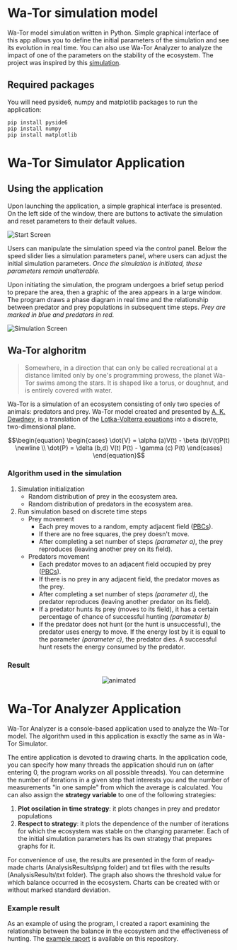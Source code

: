 # Wa-Tor simulation model
Wa-Tor model simulation written in Python. Simple graphical interface of this app allows you to define the initial parameters of the simulation and see its evolution in real time. You can also use Wa-Tor Analyzer to analyze the impact of one of the parameters on the stability of the ecosystem.
The project was inspired by this [simulation](http://en.alife.pl/predators-and-prey-the-Lotka-Volterra-model).

## Required packages

You will need pyside6, numpy and matplotlib packages to run the application:
```
pip install pyside6
pip install numpy
pip install matplotlib
```

# Wa-Tor Simulator Application
## Using the application
Upon launching the application, a simple graphical interface is presented. On the left side of the window, there are buttons to activate the simulation and reset parameters to their default values.

![Start Screen](https://github.com/jakrog01/Wator/assets/141222606/76bf8e6c-ff35-4398-839e-1f6c1627bc62)

Users can manipulate the simulation speed via the control panel.
Below the speed slider lies a simulation parameters panel, where users can adjust the initial simulation parameters. *Once the simulation is initiated, these parameters remain unalterable.*

Upon initiating the simulation, the program undergoes a brief setup period to prepare the area, then a graphic of the area appears in a large window. 
The program draws a phase diagram in real time and the relationship between predator and prey populations in subsequent time steps.
*Prey are marked in blue and predators in red.*

![Simulation Screen](https://github.com/jakrog01/Wator/assets/141222606/55d61a38-2244-4d51-975c-f33dbaf3139a)

## Wa-Tor alghoritm
> Somewhere, in a direction that can only be called recreational at a distance limited only by one's programming prowess, the planet Wa-Tor swims among the stars. It is shaped like a torus, or doughnut, and is entirely covered with water.

Wa-Tor is a simulation of an ecosystem consisting of only two species of animals: predators and prey.
Wa-Tor model created and presented by [A. K. Dewdney](http://cs.gettysburg.edu/~tneller/cs107/wator_dewdney.pdf), is a translation of the [Lotka-Volterra equations](https://en.wikipedia.org/wiki/Lotka%E2%80%93Volterra_equations) into a discrete, two-dimensional plane.

$$\begin{equation}
\begin{cases}
\dot{V} = \alpha (a)V(t) - \beta (b)V(t)P(t)  \newline \\
\dot{P} = \delta (b,d) V(t) P(t) - \gamma (c) P(t)
\end{cases}
\end{equation}$$

### Algorithm used in the simulation
1. Simulation initialization
   - Random distribution of prey in the ecosystem area.
   - Random distribution of predators in the ecosystem area.
2. Run simulation based on discrete time steps
   - Prey movement
     - Each prey moves to a random, empty adjacent field ([PBCs](https://en.wikipedia.org/wiki/Periodic_boundary_conditions)).
     - If there are no free squares, the prey doesn't move.
     - After completing a set number of steps _(parameter a)_, the prey reproduces (leaving another prey on its field).
   - Predators movement
     - Each predator moves to an adjacent field occupied by prey ([PBCs](https://en.wikipedia.org/wiki/Periodic_boundary_conditions)).
     - If there is no prey in any adjacent field, the predator moves as the prey.
     - After completing a set number of steps _(parameter d)_, the predator reproduces (leaving another predator on its field).
     - If a predator hunts its prey (moves to its field), it has a certain percentage of chance of successful hunting _(parameter b)_
     - If the predator does not hunt (or the hunt is unsuccessful), the predator uses energy to move. If the energy lost by it is equal to the parameter _(parameter c)_, the predator dies. A successful hunt resets the energy consumed by the predator.

### Result
<p align="center">
  <img src="https://github.com/jakrog01/Wa-Tor/assets/141222606/b764269e-f7e0-4c66-838e-4d6c08036a7b" alt="animated" />
</p>

# Wa-Tor Analyzer Application
Wa-Tor Analyzer is a console-based application used to analyze the Wa-Tor model. The algorithm used in this application is exactly the same as in Wa-Tor Simulator.

The entire application is devoted to drawing charts. In the application code, you can specify how many threads the application should run on (after entering 0, the program works on all possible threads). You can determine the number of iterations in a given step that interests you and the number of measurements "in one sample" from which the average is calculated. You can also assign the **strategy variable** to one of the following strategies:
1. **Plot oscilation in time strategy**: it plots changes in prey and predator populations
2. **Respect to strategy**: it plots the dependence of the number of iterations for which the ecosystem was stable on the changing parameter. Each of the initial simulation parameters has its own strategy that prepares graphs for it.

For convenience of use, the results are presented in the form of ready-made charts (AnalysisResults\png folder) and txt files with the results (AnalysisResults\txt folder). The graph also shows the threshold value for which balance occurred in the ecosystem. Charts can be created with or without marked standard deviation.

### Example result
As an example of using the program, I created a raport examining the relationship between the balance in the ecosystem and the effectiveness of hunting. The [example raport](Wa_TorRaportExample.pdf) is available on this repository.
